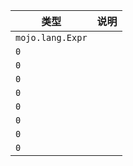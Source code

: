 | 类型 | 说明 |
|---|---|
| `mojo.lang.Expr` |  |
| `0` |  |
| `0` |  |
| `0` |  |
| `0` |  |
| `0` |  |
| `0` |  |
| `0` |  |
| `0` |  |
